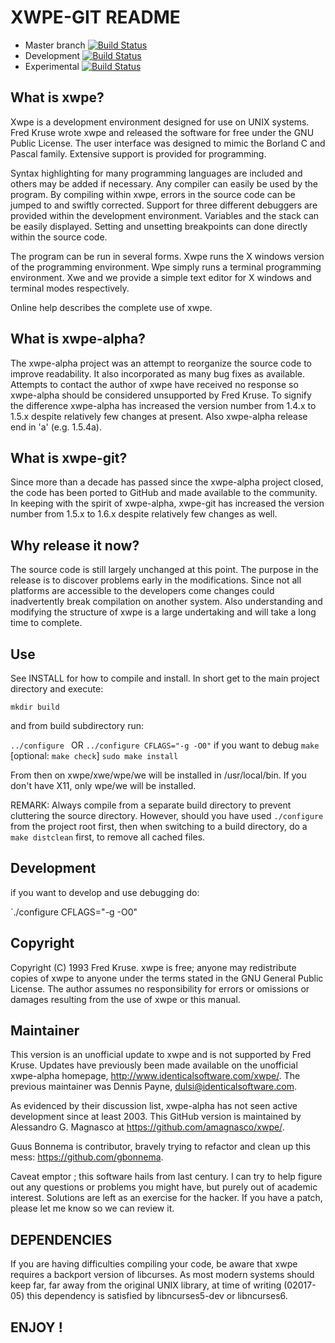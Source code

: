 # XWPE-GIT README #

* Master branch [![Build Status](https://travis-ci.org/amagnasco/xwpe.svg?branch=master)](https://travis-ci.org/amagnasco/xwpe)
* Development [![Build Status](https://travis-ci.org/amagnasco/xwpe.svg?branch=devel)](https://travis-ci.org/amagnasco/xwpe)
* Experimental [![Build Status](https://travis-ci.org/amagnasco/xwpe.svg?branch=experimental)](https://travis-ci.org/amagnasco/xwpe)

## What is xwpe? ##

Xwpe is a development environment designed for use on UNIX
systems.  Fred Kruse wrote xwpe and released the software for free
under the GNU Public License.  The user interface was designed to
mimic the Borland C and Pascal family.  Extensive support is provided
for programming.

Syntax highlighting for many programming languages are included
and others may be added if necessary.  Any compiler can easily be
used by the program.  By compiling within xwpe, errors in the source
code can be jumped to and swiftly corrected.  Support for three
different debuggers are provided within the development environment.
Variables and the stack can be easily displayed.  Setting and
unsetting breakpoints can done directly within the source code.

The program can be run in several forms.  Xwpe runs the X
windows version of the programming environment.  Wpe simply runs a
terminal programming environment.  Xwe and we provide a simple text
editor for X windows and terminal modes respectively.

Online help describes the complete use of xwpe.

## What is xwpe-alpha? ##

The xwpe-alpha project was an attempt to reorganize the source code to
improve readability.  It also incorporated as many bug fixes as
available.  Attempts to contact the author of xwpe have received no
response so xwpe-alpha should be considered unsupported by Fred Kruse.
To signify the difference xwpe-alpha has increased the version number
from 1.4.x to 1.5.x despite relatively few changes at present.  Also
xwpe-alpha release end in 'a' (e.g. 1.5.4a).

## What is xwpe-git? ##

Since more than a decade has passed since the xwpe-alpha project closed,
the code has been ported to GitHub and made available to the community.
In keeping with the spirit of xwpe-alpha, xwpe-git has increased the 
version number from 1.5.x to 1.6.x despite relatively few changes as well.

## Why release it now? ##

The source code is still largely unchanged at this point.  The purpose
in the release is to discover problems early in the modifications.  Since
not all platforms are accessible to the developers come changes could
inadvertently break compilation on another system.  Also understanding and
modifying the structure of xwpe is a large undertaking and will take a long
time to complete.

## Use ##

See INSTALL for how to compile and install. In short get
to the main project directory and execute:

`mkdir build`

and from build subdirectory run:

`../configure ` 
	OR `../configure CFLAGS="-g -O0"` if you want to debug
`make`
[optional: `make check`]
`sudo make install`

From then on xwpe/xwe/wpe/we will be installed in /usr/local/bin. If you
don't have X11, only wpe/we will be installed.

REMARK: 
Always compile from a separate build directory to prevent cluttering the source
directory. However, should you have used `./configure` from the project root first,
then when switching to a build directory, do a `make distclean` first, to remove all
cached files.

## Development ##

if you want to develop and use debugging do:

`./configure CFLAGS="-g -O0"

## Copyright ##

Copyright (C) 1993 Fred Kruse. xwpe is free; anyone may
redistribute copies of xwpe to anyone under the terms stated in the
GNU General Public License.  The author assumes no responsibility
for errors or omissions or damages resulting from the use of xwpe or
this manual.

## Maintainer ##

This version is an unofficial update to xwpe and is not supported 
by Fred Kruse. Updates have previously been made available on the unofficial 
xwpe-alpha homepage, http://www.identicalsoftware.com/xwpe/. The previous
maintainer was Dennis Payne, dulsi@identicalsoftware.com.


As evidenced by their discussion list, xwpe-alpha has not seen active 
development since at least 2003. This GitHub version is maintained by 
Alessandro G. Magnasco at https://github.com/amagnasco/xwpe/. 

Guus Bonnema is contributor, bravely trying to refactor and clean up 
this mess: https://github.com/gbonnema.
    
Caveat emptor ; this software hails from last century. I can try to help
figure out any questions or problems you might have, but purely out of 
academic interest. Solutions are left as an exercise for the hacker.
If you have a patch, please let me know so we can review it.
    
## DEPENDENCIES ##

If you are having difficulties compiling your code, be aware that xwpe
requires a backport version of libcurses. As most modern systems should keep 
far, far away from the original UNIX library, at time of writing (02017-05)
this dependency is satisfied by libncurses5-dev or libncurses6.
    
## ENJOY ! ##
